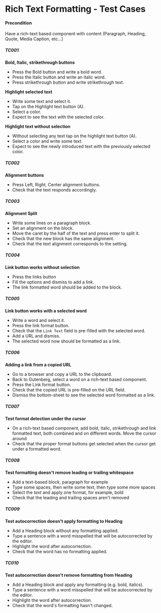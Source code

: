 
# Rich Text Formatting - Test Cases

#### **Precondition**

Have a rich-text based component with content (Paragraph, Heading, Quote, Media Caption, etc...)

##### TC001

**Bold, Italic, strikethrough buttons**

- Press the Bold button and write a bold word.
- Press the Italic button and write an italic word.
- Press strikethrough button and write strikethrough text.

**Highlight selected text**

- Write some text and select it.
- Tap on the Highlight text button (A).
- Select a color.
- Expect to see the text with the selected color.

**Highlight text without selection**

- Without selecting any text tap on the highlight text button (A).
- Select a color and write some text.
- Expect to see the newly introduced text with the previously selected color.


##### TC002

**Alignment buttons**

- Press Left, Right, Center alignment buttons.
- Check that the text responds accordingly.


##### TC003

**Alignment Split**

- Write some lines on a paragraph block.
- Set an alignment on the block.
- Move the caret by the half of the text and press enter to split it.
- Check that the new block has the same alignment.
- Check that the text alignment corresponds to the setting.


##### TC004

**Link button works without selection**

- Press the links button 
- Fill the options and dismiss to add a link.
- The link formatted word should be added to the block.


##### TC005

**Link button works with a selected word**

- Write a word and select it.
- Press the link format button.
- Check that the `Link Text` field is pre-filled with the selected word.
- Add a URL and dismiss.
- The selected word now should be formatted as a link.


##### TC006

**Adding a link from a copied URL**

- Go to a browser and copy a URL to the clipboard.
- Back to Gutenberg, select a word on a rich-text based component.
- Press the Link format button.
- Check that the copied URL is pre-filled on the URL field.
- Dismiss the bottom-sheet to see the selected word formatted as a link.


##### TC007

**Test format detection under the cursor**

- On a rich-text based component, add bold, italic, strikethrough and link formatted text, both combined and on different words.
Move the cursor around
- Check that the proper format buttons get selected when the cursor get under a formatted word.


##### TC008

**Test formatting doesn't remove leading or trailing whitespace**

- Add a text-based block, paragraph for example
- Type some spaces, then write some text, then type some more spaces
- Select the _text_ and apply one format, for example, bold
- Check that the leading and trailing spaces aren't removed 

##### TC009

**Test autocorrection doesn't apply formatting to Heading**

- Add a Heading block without any formatting applied.
- Type a sentence with a word misspelled that will be autocorrected by the editor.
- Highlight the word after autocorrection.
- Check that the word has no formatting applied.

##### TC010

**Test autocorrection doesn't remove formatting from Heading**

- Add a Heading block and apply any formatting (e.g. bold, italics).
- Type a sentence with a word misspelled that will be autocorrected by the editor.
- Highlight the word after autocorrection.
- Check that the word's formatting hasn't changed.
